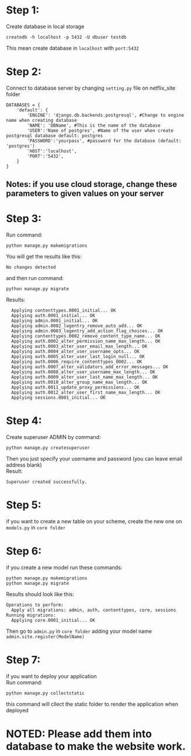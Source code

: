 # Step 1:
Create database in local storage

```
createdb -h localhost -p 5432 -U dbuser testdb
```

This mean create database in `localhost` with `port:5432`

# Step 2:
Connect to database server by changing `setting.py` file on netflix_site folder

```
DATABASES = {
    'default': {
        'ENGINE': 'django.db.backends.postgresql', #Change to engine name when creating database
        'NAME': 'DBName', #This is the name of the database
        'USER':'Name of postgres', #Name of the user when create postgresql database default: postgres
        'PASSWORD':'yourpass', #password for the database (default: 'postgres')
        'HOST':'localhost',
        'PORT':'5432',
    }
}
```
## Notes: if you use cloud storage, change these parameters to given values on your server 

# Step 3:
Run command:
```
python manage.py makemigrations
```
You will get the results like this:
```
No changes detected
```
and then run command:
```
python manage.py migrate
```
Results:
```
  Applying contenttypes.0001_initial... OK
  Applying auth.0001_initial... OK
  Applying admin.0001_initial... OK
  Applying admin.0002_logentry_remove_auto_add... OK
  Applying admin.0003_logentry_add_action_flag_choices... OK
  Applying contenttypes.0002_remove_content_type_name... OK
  Applying auth.0002_alter_permission_name_max_length... OK
  Applying auth.0003_alter_user_email_max_length... OK
  Applying auth.0004_alter_user_username_opts... OK
  Applying auth.0005_alter_user_last_login_null... OK
  Applying auth.0006_require_contenttypes_0002... OK
  Applying auth.0007_alter_validators_add_error_messages... OK
  Applying auth.0008_alter_user_username_max_length... OK
  Applying auth.0009_alter_user_last_name_max_length... OK
  Applying auth.0010_alter_group_name_max_length... OK
  Applying auth.0011_update_proxy_permissions... OK
  Applying auth.0012_alter_user_first_name_max_length... OK
  Applying sessions.0001_initial... OK
```
# Step 4:
Create superuser ADMIN by command:
```
python manage.py createsuperuser
```
Then you just specify your username and password (you can leave email address blank)
<br />
Result:
```
Superuser created successfully.
```

# Step 5:
if you want to create a new table on your scheme, create the new one on `models.py` in `core folder`

# Step 6:
if you create a new model run these commands:
```
python manage.py makemigrations
python manage.py migrate
```
Results should look like this:
```
Operations to perform:
  Apply all migrations: admin, auth, contenttypes, core, sessions
Running migrations:
  Applying core.0001_initial... OK
```
Then go to `admin.py` in `core folder`
adding your model name <br> 
`admin.site.register(ModelName)`

# Step 7: 
if you want to deploy your application
<br>
Run command:
```
python manage.py collectstatic
```
this command will cllect the static folder to render  the application when deployed
# NOTED: Please add them into database to make the website work.